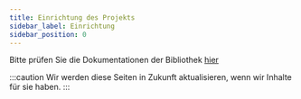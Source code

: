 ```yaml
---
title: Einrichtung des Projekts
sidebar_label: Einrichtung
sidebar_position: 0
---
```


Bitte prüfen Sie die Dokumentationen der Bibliothek [hier](https://binary-com.github.io/python-deriv-api/)

:::caution
Wir werden diese Seiten in Zukunft aktualisieren, wenn wir Inhalte für sie haben.
:::
